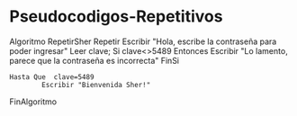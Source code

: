 # Pseudocodigos-Repetitivos
Algoritmo RepetirSher
    Repetir
        Escribir "Hola, escribe la contraseña para poder ingresar"
        Leer clave;
        Si clave<>5489 Entonces
            Escribir "Lo lamento, parece que la contraseña es incorrecta"
		FinSi
		
	Hasta Que  clave=5489
			Escribir "Bienvenida Sher!"
		
FinAlgoritmo
